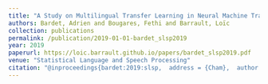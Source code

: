 ```yaml
---
title: "A Study on Multilingual Transfer Learning in Neural Machine Translation: Finding the Balance Between Languages"
authors: Bardet, Adrien and Bougares, Fethi and Barrault, Loïc
collection: publications
permalink: /publication/2019-01-01-bardet_slsp2019
year: 2019
paperurl: https://loic.barrault.github.io/papers/bardet_slsp2019.pdf
venue: "Statistical Language and Speech Processing"
citation: "@inproceedings{bardet:2019:slsp,  address = {Cham},  author = {Bardet, Adrien and Bougares, Fethi and Barrault, Loïc},  booktitle = {Statistical Language and Speech Processing},  category = {ACTI},  editor = {Martín-Vide, Carlos and Purver, Matthew and Pollak, Senja},  pages = {59--70},  publisher = {Springer International Publishing},  title = {A Study on Multilingual Transfer Learning in Neural Machine Translation: Finding the Balance Between Languages},  url = {https://loic.barrault.github.io/papers/bardet_slsp2019.pdf},  year = {2019} }  "
---
```

